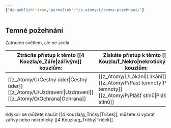 ```yaml
---
{"dg-publish":true,"permalink":"/z-atomy/t/temne-pozehnani/"}
---
```


## Temné požehnání 
Zatracen světlem, ale ne zcela.

| Ztrácíte přístup k těmto [[4 Kouzla/e_Záře\|zářivým]] kouzlům: | Získáte přístup k těmto [[4 Kouzla/f_Nekro\|nekrotickým]] kouzlům: |
| ----------------------------------------------------- | --------------------------------------------------------- |
| [[z_Atomy/C/Čestný úder\|Čestný úder]]<br>[[z_Atomy/U/Uzdravení\|Uzdravení]]<br>[[z_Atomy/O/Ochrana\|Ochrana]]       | [[z_Atomy/L/Lákání\|Lákání]]<br>[[z_Atomy/P/Past temnoty\|Past temnoty]]<br>[[z_Atomy/P/Plášť stínů\|Plášť stínů]]         |
Kdykoli se můžete naučit [[4 Kouzla/g_Tríčky\|Tríček]], můžete si vybrat zářivý nebo nekrotický [[4 Kouzla/g_Tríčky\|Tríček]].
